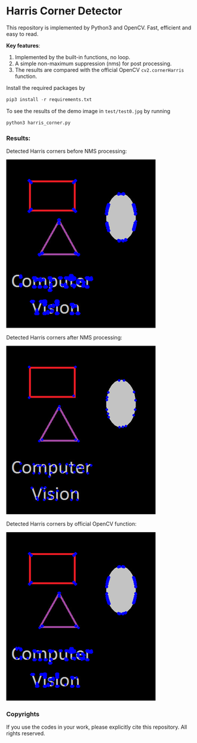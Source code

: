 # Harris Corner Detector

This repository is implemented by Python3 and OpenCV. Fast, efficient and easy to read.

**Key features**:

1. Implemented by the built-in functions, no loop.
2. A simple non-maximum suppression (nms) for post processing.
3. The results are compared with the official OpenCV `cv2.cornerHarris` function.

Install the required packages by
```Python
pip3 install -r requirements.txt
```

To see the results of the demo image in `test/test0.jpg` by running
```Python
python3 harris_corner.py
```

### Results:

Detected Harris corners before NMS processing:

![](test/test0_before_nms.png)

Detected Harris corners after NMS processing:

![](test/test0_after_nms.png)

Detected Harris corners by official OpenCV function:

![](test/test0_by_opencv.png)


### Copyrights

If you use the codes in your work, please explicitly cite this repository. All rights reserved.
